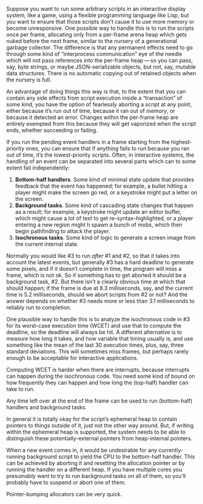 Suppose you want to run some arbitrary scripts in an interactive
display system, like a game, using a flexible programming language
like Lisp, but you want to ensure that those scripts don’t cause it to
use more memory or become unresponsive.  One possible way to handle
this is to run the scripts once per frame, allocating only from a
per-frame arena heap which gets nuked before the next frame, similar
to the nursery of a generational garbage collector.  The difference is
that any permanent effects need to go through some kind of
“interprocess communication” eye of the needle which will not pass
references into the per-frame heap — so you can pass, say, byte
strings, or maybe JSON-serializable objects, but not, say, mutable
data structures.  There is no automatic copying out of retained
objects when the nursery is full.

An advantage of doing things this way is that, to the extent that you
can contain any side effects from script execution inside a
“transaction” of some kind, you have the option of fearlessly aborting
a script at any point, either because it’s run out of time, because it
ran out of *memory*, or because it detected an error.  Changes within
the per-frame heap are entirely exempted from this because they will
get vaporized when the script ends, whether succeeding or failing.

If you run the pending event handlers in a frame starting from the
highest-priority ones, you can ensure that if anything fails to run
because you ran out of time, it’s the lowest-priority scripts.  Often,
in interactive systems, the handling of an event can be separated into
several parts which can to some extent fail independently:

1. **Bottom-half handlers**.  Some kind of minimal state update that
   provides feedback that the event has happened; for example, a
   bullet hitting a player might make the screen go red, or a
   keystroke might put a letter on the screen.
2. **Background tasks**.  Some kind of cascading state changes that
   happen as a result; for example, a keystroke might update an editor
   buffer, which might cause a lot of text to get
   re-syntax-highlighted, or a player entering a new region might
h   spawn a bunch of mobs, which then begin pathfinding to attack the
   player.
3. **Isochronous tasks**.  Some kind of logic to generate a screen
   image from the current internal state.

Normally you would like #3 to run *after* #1 and #2, so that it takes
into account the latest events, but generally #3 has a hard deadline
to generate some pixels, and if it doesn’t complete in time, the
program will miss a frame, which is not ok.  So if something has to
get aborted it should be a background task, #2.  But there isn’t a
clearly obvious time at which that should happen; if the frame is due
at 8.3 milliseconds, say, and the current time is 5.2 milliseconds,
should we abort scripts from #2 or not?  And the answer depends on
whether #3 needs more or less than 3.1 milliseconds to reliably run to
completion.

One plausible way to handle this is to analyze the isochronous code in
#3 for its worst-case execution time (WCET) and use that to compute
the deadline, so the deadline will always be hit.  A different
alternative is to measure how long it takes, and how variable that
timing usually is, and use something like the mean of the last 30
execution times, plus, say, three standard deviations.  This will
sometimes miss frames, but perhaps rarely enough to be acceptable for
interactive applications.

Computing WCET is harder when there are interrupts, because interrupts
can happen during the isochronous code.  You need some kind of bound
on how frequently they can happen and how long the (top-half) handler
can take to run.

Any time left over at the end of the frame can be used to run
(bottom-half) handlers and background tasks.

In general it is totally okay for the script’s ephemeral heap to
contain pointers to things outside of it, just not the other way
around.  But, if writing within the ephemeral heap is supported, the
system needs to be able to distinguish these potentially-external
pointers from heap-internal pointers.

When a new event comes in, it would be undesirable for any
currently-running background script to yield the CPU to the
bottom-half handler.  This can be achieved by aborting it and
resetting the allocation pointer or by running the handler on a
different heap.  If you have multiple cores you presumably want to try
to run background tasks on all of them, so you’ll probably have to
suspend or abort one of them.

Pointer-bumping allocators can be very quick.
